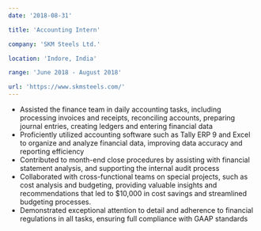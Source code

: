 ```yaml
---
date: '2018-08-31'

title: 'Accounting Intern'

company: 'SKM Steels Ltd.'

location: 'Indore, India'

range: 'June 2018 - August 2018'

url: 'https://www.skmsteels.com/'
---
```


- Assisted the finance team in daily accounting tasks, including processing invoices and receipts, reconciling accounts, preparing journal entries, creating ledgers and entering financial data
- Proficiently utilized accounting software such as Tally ERP 9 and Excel to organize and analyze financial data, improving data accuracy and reporting efficiency
- Contributed to month-end close procedures by assisting with financial statement analysis, and supporting the internal audit process
- Collaborated with cross-functional teams on special projects, such as cost analysis and budgeting, providing valuable insights and recommendations that led to $10,000 in cost savings and streamlined budgeting processes.
- Demonstrated exceptional attention to detail and adherence to financial regulations in all tasks, ensuring full compliance with GAAP standards
